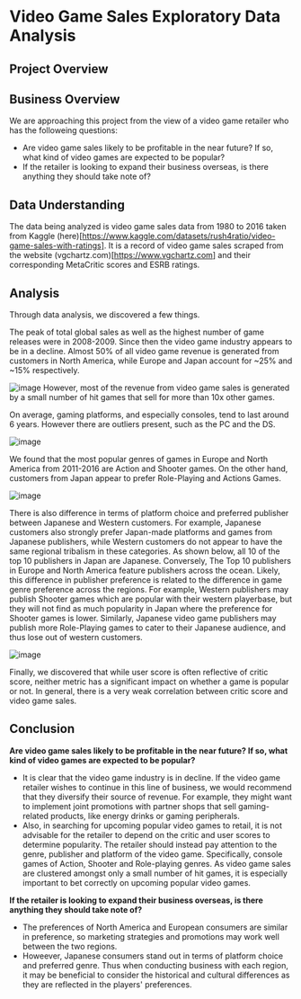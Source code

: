 # Video Game Sales Exploratory Data Analysis

## Project Overview

## Business Overview
We are approaching this project from the view of a video game retailer who has the followeing questions:
- Are video game sales likely to be profitable in the near future? If so, what kind of video games are expected to be popular?
- If the retailer is looking to expand their business overseas, is there anything they should take note of?

## Data Understanding
The data being analyzed is video game sales data from 1980 to 2016 taken from Kaggle (here)[https://www.kaggle.com/datasets/rush4ratio/video-game-sales-with-ratings]. It is a record of video game sales scraped from the website (vgchartz.com)[https://www.vgchartz.com] and their corresponding MetaCritic scores and ESRB ratings.

## Analysis
Through data analysis, we discovered a few things.

The peak of total global sales as well as the highest number of game releases were in 2008-2009. Since then the video game industry appears to be in a decline. Almost 50% of all video game revenue is generated from customers in North America, while Europe and Japan account for ~25% and ~15% respectively.

![image](https://github.com/kuehbiko/01-Portfolio-Projects/assets/88494428/16e7e498-a4fc-4c48-9555-80944935604c)
However, most of the revenue from video game sales is generated by a small number of hit games that sell for more than 10x other games.

On average, gaming platforms, and especially consoles, tend to last around 6 years. However there are outliers present, such as the PC and the DS.

![image](https://github.com/kuehbiko/01-Portfolio-Projects/assets/88494428/6afeac3a-1c36-4f2d-9dff-661d392d8607)


We found that the most popular genres of games in Europe and North America from 2011-2016 are Action and Shooter games. On the other hand, customers from Japan appear to prefer Role-Playing and Actions Games. 

![image](https://github.com/kuehbiko/01-Portfolio-Projects/assets/88494428/aa873cdc-31f1-433f-8a04-2bada6b06122)

There is also difference in terms of platform choice and preferred publisher between Japanese and Western customers. For example, Japanese customers also strongly prefer Japan-made platforms and games from Japanese publishers, while Western customers do not appear to have the same regional tribalism in these categories. As shown below, all 10 of the top 10 publishers in Japan are Japanese. Conversely, The Top 10 publishers in Europe and North America feature publishers across the ocean. Likely, this difference in publisher preference is related to the difference in game genre preference across the regions. For example, Western publishers may publish Shooter games which are popular with their western playerbase, but they will not find as much popularity in Japan where the preference for Shooter games is lower. Similarly, Japanese video game publishers may publish more Role-Playing games to cater to their Japanese audience, and thus lose out of western customers.

![image](https://github.com/kuehbiko/01-Portfolio-Projects/assets/88494428/31bf3752-d0ed-4d6c-b23a-b6be8c769d44)

Finally, we discovered that while user score is often reflective of critic score, neither metric has a significant impact on whether a game is popular or not. In general, there is a very weak correlation between critic score and video game sales. 

## Conclusion
**Are video game sales likely to be profitable in the near future? If so, what kind of video games are expected to be popular?**
- It is clear that the video game industry is in decline. If the video game retailer wishes to continue in this line of business, we would recommend that they diversify their source of revenue. For example, they might want to implement joint promotions with partner shops that sell gaming-related products, like energy drinks or gaming peripherals.
- Also, in searching for upcoming popular video games to retail, it is not advisable for the retailer to depend on the critic and user scores to determine popularity. The retailer should instead pay attention to the genre, publisher and platform of the video game. Specifically, console games of Action, Shooter and Role-playing genres. As video game sales are clustered amongst only a small number of hit games, it is especially important to bet correctly on upcoming popular video games.

**If the retailer is looking to expand their business overseas, is there anything they should take note of?**
- The preferences of North America and European consumers are similar in preference, so marketing strategies and promotions may work well between the two regions.
- Howeever, Japanese consumers stand out in terms of platform choice and preferred genre. Thus when conducting business with each region, it may be beneficial to consider the historical and cultural differences as they are reflected in the players' preferences.
